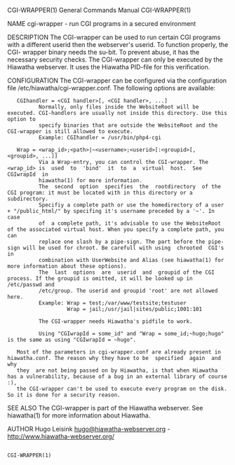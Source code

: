 CGI-WRAPPER(1)                                                General Commands Manual                                               CGI-WRAPPER(1)

NAME
       cgi-wrapper - run CGI programs in a secured environment

DESCRIPTION
       The CGI-wrapper can be used to run certain CGI programs with a different userid then the webserver's userid. To function properly, the CGI-
       wrapper binary needs the su-bit. To prevent abuse, it has the necessary security checks. The  CGI-wrapper  can  only  be  executed  by  the
       Hiawatha webserver. It uses the Hiawatha PID-file for this verification.

CONFIGURATION
       The CGI-wrapper can be configured via the configuration file /etc/hiawatha/cgi-wrapper.conf. The following options are available:

       CGIhandler = <CGI handler>[, <CGI handler>, ...]
              Normally, only files inside the WebsiteRoot will be executed. CGI-handlers are usually not inside this directory. Use this option to
              specify binaries that are outside the WebsiteRoot and the CGI-wrapper is still allowed to execute.
              Example: CGIhandler = /usr/bin/php4-cgi

       Wrap = <wrap_id>;<path>|~<username>;<userid>[:<groupid>[, <groupid>, ...]]
              Via a Wrap-entry, you can control the CGI-wrapper. The <wrap_id> is  used  to  'bind'  it  to  a  virtual  host.  See  CGIwrapId  in
              hiawatha(1) for more information.
              The  second  option  specifies  the  rootdirectory  of the CGI program: it must be located with in this directory or a subdirectory.
              Specifiy a complete path or use the homedirectory of a user + "/public_html/" by specifing it's username preceded by a '~'. In  case
              of  a complete path, it's advisable to use the WebsiteRoot of the associated virtual host. When you specify a complete path, you can
              replace one slash by a pipe-sign. The part before the pipe-sign will be used for chroot. Be carefull with using  chrooted  CGI's  in
              combination with UserWebsite and Alias (see hiawatha(1) for more information about these options).
              The  last  options  are  userid  and  groupid of the CGI process. If the groupid is omitted, it will be looked up in /etc/passwd and
              /etc/group. The userid and groupid 'root' are not allowed here.
              Example: Wrap = test;/var/www/testsite;testuser
                       Wrap = jail;/usr/jail|sites/public;1001:101

              The CGI-wrapper needs Hiawatha's pidfile to work.

              Using "CGIwrapId = some_id" and "Wrap = some_id;~hugo;hugo" is the same as using "CGIwrapId = ~hugo".

       Most of the parameters in cgi-wrapper.conf are already present in hiawatha.conf. The reason why they have to be  specified  again  and  why
       they  are not being passed on by Hiawatha, is that when Hiawatha has a vulnerability, because of a bug in an external library of course :),
       the CGI-wrapper can't be used to execute every program on the disk. So it is done for a security reason.

SEE ALSO
       The CGI-wrapper is part of the Hiawatha webserver. See hiawatha(1) for more information about Hiawatha.

AUTHOR
       Hugo Leisink <hugo@hiawatha-webserver.org> - http://www.hiawatha-webserver.org/

                                                                                                                                    CGI-WRAPPER(1)
